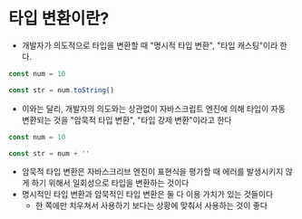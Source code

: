 # 타입 변환이란?
- 개발자가 의도적으로 타입을 변환할 때 "명시적 타입 변환", "타입 캐스팅"이라 한다.
```typescript
const num = 10

const str = num.toString()
```
- 이와는 달리, 개발자의 의도와는 상관없이 자바스크립트 엔진에 의해 타입이 자동 변환되는 것을 "암묵적 타입 변환", "타입 강제 변환"이라고 한다
```typescript
const num = 10

const str = num + ''
```
- 암묵적 타입 변환은 자바스크리브 엔진이 표현식을 평가할 때 에러를 발생시키지 않게 하기 위해서 일회성으로 타입을 변환하는 것이다
- 명시적인 타입 변환과 암묵적인 타입 변환은 둘 다 이용 가치가 있는 것들이다
  - 한 쪽에만 치우쳐서 사용하기 보다는 상황에 맞춰서 사용하는 것이 좋다

